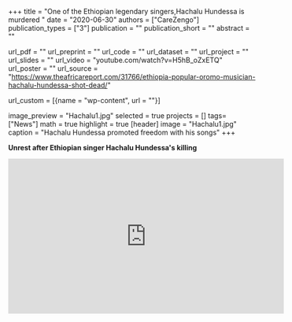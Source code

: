 +++
title = "One of the Ethiopian legendary singers,Hachalu Hundessa is murdered "
date = "2020-06-30"
authors = ["CareZengo"]
publication_types = ["3"]
publication = ""
publication_short = ""
abstract = ""

url_pdf = ""
url_preprint = ""
url_code = ""
url_dataset = ""
url_project = ""
url_slides = ""
url_video = "youtube.com/watch?v=H5hB_oZxETQ"
url_poster = ""
url_source = "https://www.theafricareport.com/31766/ethiopia-popular-oromo-musician-hachalu-hundessa-shot-dead/"

url_custom = [{name = "wp-content", url = ""}]

image_preview = "Hachalu1.jpg"
selected = true
projects = []
tags= ["News"]
math = true
highlight = true
[header]
image = "Hachalu1.jpg"
caption = "Hachalu Hundessa promoted freedom with his songs"
+++

**Unrest after Ethiopian singer Hachalu Hundessa's killing**
<iframe width="560" height="315" src="https://www.youtube.com/embed/u6pZfVJrXD0" frameborder="0" allow="accelerometer; autoplay; clipboard-write; encrypted-media; gyroscope; picture-in-picture" allowfullscreen></iframe>



